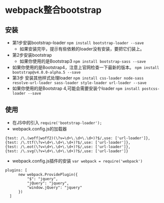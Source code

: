 # webpack整合bootstrap
## 安装
+ 第1步安装bootstrap-loader
`npm install bootstrap-loader --save`
    + 如果安装完毕，提示有些依赖的loader没有安装，要把它们装上。
+ 第2步安装bootstrap
    * 如果你使用的是Bootstrap3
` npm install bootstrap-sass --save `
+ 如果你使用的是Bootstrap4，注意上官网检查一下最新的版本。
`npm install bootstrap@v4.0.0-alpha.5 --save`
+ 第3步 安装其他样式处理loader
`npm install css-loader node-sass resolve-url-loader sass-loader style-loader url-loader --save`
+ 如果你使用的是Bootstrap 4,可能会需要安装个loader
`npm install postcss-loader --save`

## 使用
+ 在JS中的引入
`require('bootstrap-loader');`
+ webpack.config.js的加载器
```
{test: /\.(woff|woff2)(\?v=\d+\.\d+\.\d+)?$/,use: ['url-loader']},
{test: /\.ttf(\?v=\d+\.\d+\.\d+)?$/,use: ['url-loader']},
{test: /\.eot(\?v=\d+\.\d+\.\d+)?$/,use: ['url-loader']},
{test: /\.svg(\?v=\d+\.\d+\.\d+)?$/,use: ['url-loader']}
```
+ webpack.config.js插件的安装
`var webpack = require('webpack')`

```
plugins: [
      new webpack.ProvidePlugin({
          "$": "jquery",
          "jQuery": "jquery",
          "window.jQuery": "jquery"
      })
  ]
  ```

